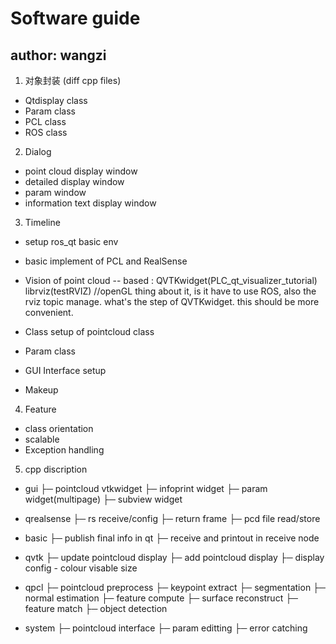 # Software guide
## author: wangzi

1. 对象封装
(diff cpp files)

* Qtdisplay class
* Param     class
* PCL       class
* ROS       class

2. Dialog
* point cloud display window <left up big>
* detailed display window <left down small>
* param window <right up rect>
* information text display window <right down long>

3. Timeline
* setup ros_qt basic env  		<done>
* basic implement of PCL and RealSense	<done>
* Vision of point cloud			<done> -- based : QVTKwidget(PLC_qt_visualizer_tutorial)    librviz(testRVIZ)	//openGL
  thing about it, is it have to use ROS, also the rviz topic manage.
  what's the step of QVTKwidget. this should be more convenient.

* Class setup of pointcloud class       <doing>
* Param class
* GUI Interface setup
* Makeup 

4. Feature
* class orientation
* scalable<optional>
* Exception handling

5. cpp discription
* gui<done>
   ├─ pointcloud vtkwidget
   ├─ infoprint widget
   ├─ param widget(multipage)
   ├─ subview widget

* qrealsense<done>
   ├─ rs receive/config
   ├─ return frame
   ├─ pcd file read/store

* basic<done>
   ├─ publish final info in qt
   ├─ receive and printout in receive node

* qvtk<done>
   ├─ update pointcloud display
   ├─ add pointcloud display
   ├─ display config - colour visable size

* qpcl<done>
   ├─ pointcloud preprocess<done>
   ├─ keypoint extract<done>
   ├─ segmentation<done>
   ├─ normal estimation<done>
   ├─ feature compute<done>
   ├─ surface reconstruct<done>
   ├─ feature match<done>
   ├─ object detection<done>

* system
   ├─ pointcloud interface
   ├─ param editting
   ├─ error catching





